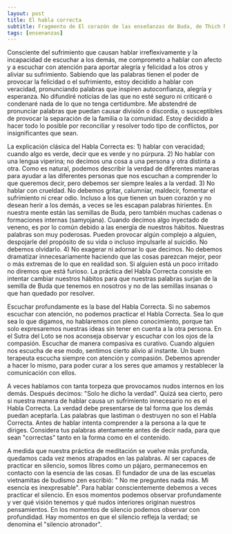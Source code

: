 ```yaml
---
layout: post
title: El habla correcta
subtitle: Fragmento de El corazón de las enseñanzas de Buda, de Thich Nhat Hanh
tags: [ensenanzas]
---
```


Consciente del sufrimiento que causan hablar irreflexivamente y la incapacidad de escuchar a los demás, me comprometo a hablar con afecto y a escuchar con atención para aportar alegría y felicidad a los otros y aliviar su sufrimiento. Sabiendo que las palabras tienen el poder de provocar la felicidad o el sufrimiento, estoy decidido a hablar con veracidad, pronunciando palabras que inspiren autoconfianza, alegría y esperanza. No difundiré noticias de las que no esté seguro ni criticaré o condenaré nada de lo que no tenga certidumbre. Me abstendré de pronunciar palabras que puedan causar división o discordia, o susceptibles de provocar la separación de la familia o la comunidad. Estoy decidido a hacer todo lo posible por reconciliar y resolver todo tipo de conflictos, por insignificantes que sean.

La explicación clásica del Habla Correcta es: 1) hablar con veracidad; cuando algo es verde, decir que es verde y no púrpura. 2) No hablar con una lengua viperina; no decimos una cosa a una persona y otra distinta a otra. Como es natural, podemos describir la verdad de diferentes maneras para ayudar a las diferentes personas que nos escuchan a comprender lo que queremos decir, pero debemos ser siempre leales a la verdad. 3) No hablar con crueldad. No debemos gritar, calumniar, maldecir, fomentar el sufrimiento ni crear odio. Incluso a los que tienen un buen corazón y no desean herir a los demás, a veces se les escapan palabras hirientes. En nuestra mente están las semillas de Buda, pero también muchas cadenas o formaciones internas (samyojana). Cuando decimos algo inyectado de veneno, es por lo común debido a las energía de nuestros hábitos. Nuestras palabras son muy poderosas. Pueden provocar algún complejo a alguien, despojarle del propósito de su vida o incluso impulsarle al suicidio. No debemos olvidarlo. 4) No exagerar ni adornar lo que decimos. No debemos dramatizar innecesariamente haciendo que las cosas parezcan mejor, peor o más extremas de lo que en realidad son. Si alguien está un poco irritado no diremos que está furioso. La práctica del Habla Correcta consiste en intentar cambiar nuestros hábitos para que nuestras palabras surjan de la semilla de Buda que tenemos en nosotros y no de las semillas insanas o que han quedado por resolver.

Escuchar profundamente es la base del Habla Correcta. Si no sabemos escuchar con atención, no podemos practicar el Habla Correcta. Sea lo que sea lo que digamos, no hablaremos con pleno conocimiento, porque tan solo expresaremos nuestras ideas sin tener en cuenta a la otra persona. En el Sutra del Loto se nos aconseja observar y escuchar con los ojos de la compasión. Escuchar de manera compasiva es curativo. Cuando alguien nos escucha de ese modo, sentimos cierto alivio al instante. Un buen terapeuta escucha siempre con atención  y compasión. Debemos aprender a hacer lo mismo, para poder curar a los seres que amamos y restablecer la comunicación con ellos.

A veces hablamos con tanta torpeza que provocamos nudos internos en los demás. Después decimos: "Solo he dicho la verdad". Quizá sea cierto, pero si nuestra manera de hablar causa un sufrimiento innecesario no es el Habla Correcta. La verdad debe presentarse de tal forma que los demás puedan aceptarla. Las palabras que lastiman o destruyen no son el Habla Correcta. Antes de hablar intenta comprender a la persona a la que te diriges. Considera tus palabras atentamente antes de decir nada, para que sean "correctas" tanto en la forma como en el contenido.

A medida que nuestra práctica de meditación se vuelve más profunda, quedamos cada vez menos atrapados en las palabras. Al ser capaces de practicar en silencio, somos libres como un pájaro, permanecemos en contacto con la esencia de las cosas. El fundador de una de las escuelas vietnamitas de budismo zen escribió: " No me preguntes nada más. Mi esencia es inexpresable". Para hablar conscientemente debemos a veces practicar el silencio. En esos momentos podemos observar profundamente y ver qué visión tenemos y qué nudos interiores originan  nuestros pensamientos. En los momentos de silencio podemos observar con profundidad. Hay momentos en que el silencio refleja la verdad; se denomina el "silencio atronador".
